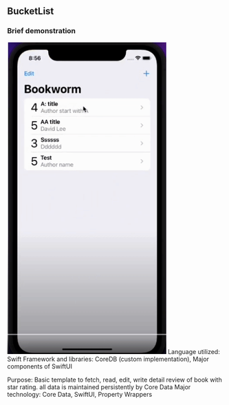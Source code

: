 ## BucketList
### Brief demonstration


<img src='https://github.com/davidseungjin/BookWorm/blob/main/bookworm_pjt.gif'/>
Language utilized: Swift
Framework and libraries: CoreDB (custom implementation), Major components of SwiftUI


Purpose: Basic template to fetch, read, edit, write detail review of book with star rating. all data is maintained persistently by Core Data
Major technology: Core Data, SwiftUI, Property Wrappers

